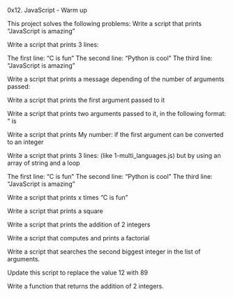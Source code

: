 0x12. JavaScript - Warm up

This project solves the following problems:
Write a script that prints “JavaScript is amazing”

Write a script that prints 3 lines:

The first line: “C is fun”
The second line: “Python is cool”
The third line: “JavaScript is amazing”

Write a script that prints a message depending of the number of arguments passed:

Write a script that prints the first argument passed to it

Write a script that prints two arguments passed to it, in the following format: “ is 

Write a script that prints My number: <first argument converted in integer> if the first argument can be converted to an integer

Write a script that prints 3 lines: (like 1-multi_languages.js) but by using an array of string and a loop

The first line: “C is fun”
The second line: “Python is cool”
The third line: “JavaScript is amazing”

Write a script that prints x times “C is fun”

Write a script that prints a square

Write a script that prints the addition of 2 integers

Write a script that computes and prints a factorial

Write a script that searches the second biggest integer in the list of arguments.

Update this script to replace the value 12 with 89

Write a function that returns the addition of 2 integers.

